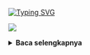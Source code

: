 [![Typing SVG](https://readme-typing-svg.herokuapp.com?font=Neuton&size=15&color=30FF40&background=000000&center=true&vCenter=true&width=360&height=60&lines=Minimal+kasih+bintang+jan+cuma+bisanya+pake+doang)](https://git.io/typing-svg)

![](https://i.ibb.co/bBnbRrt/php.png)
<details>
  <summary><b>Baca selengkapnya </b></summary>

Deep Facebook BETA Version
--------|
![](https://github.com/Xenz404/deep-facebook/blob/main/data/Screenshot_20230328-185901.jpg)

#### Run
```python
pkg update && pkg upgrade
pkg install python
pkg install git
git clone https://github.com/Xenz404/deep-facebook
cd deep-facebook
python Run.py
```

#### Social account
<a href="https://m.facebook.com/inu.pembangkang.7"><img src="https://raw.githubusercontent.com/Dumai-991/Dumai-991/main/Image/images.png" alt="alt text" width="30" height="30"></a>
<a href="https://wa.me/6283138613993?text=Assalamualaikum+Warohmatullahi+wabaokatuh"><img src="content://com.android.chrome.FileProvider/images/screenshot/1680064126773583276534.png" alt="alt text" width="30" height="30"></a>

<img src="" alt="alt text" width="30" height="30"></a>
